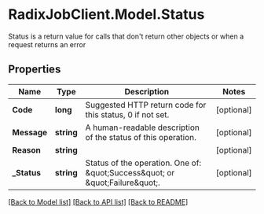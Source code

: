 # RadixJobClient.Model.Status
Status is a return value for calls that don't return other objects or when a request returns an error

## Properties

Name | Type | Description | Notes
------------ | ------------- | ------------- | -------------
**Code** | **long** | Suggested HTTP return code for this status, 0 if not set. | [optional] 
**Message** | **string** | A human-readable description of the status of this operation. | [optional] 
**Reason** | **string** |  | [optional] 
**_Status** | **string** | Status of the operation. One of: \&quot;Success\&quot; or \&quot;Failure\&quot;. | [optional] 

[[Back to Model list]](../README.md#documentation-for-models) [[Back to API list]](../README.md#documentation-for-api-endpoints) [[Back to README]](../README.md)

